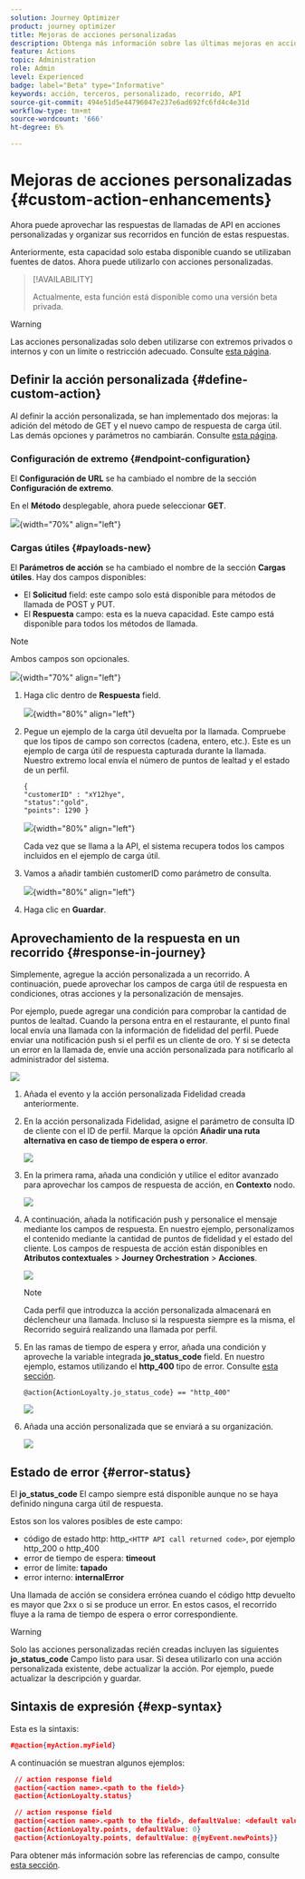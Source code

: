 ```yaml
---
solution: Journey Optimizer
product: journey optimizer
title: Mejoras de acciones personalizadas
description: Obtenga más información sobre las últimas mejoras en acciones personalizadas
feature: Actions
topic: Administration
role: Admin
level: Experienced
badge: label="Beta" type="Informative"
keywords: acción, terceros, personalizado, recorrido, API
source-git-commit: 494e51d5e44796047e237e6ad692fc6fd4c4e31d
workflow-type: tm+mt
source-wordcount: '666'
ht-degree: 6%

---
```


# Mejoras de acciones personalizadas {#custom-action-enhancements}

Ahora puede aprovechar las respuestas de llamadas de API en acciones personalizadas y organizar sus recorridos en función de estas respuestas.

Anteriormente, esta capacidad solo estaba disponible cuando se utilizaban fuentes de datos. Ahora puede utilizarlo con acciones personalizadas.

>[!AVAILABILITY]
>
>Actualmente, esta función está disponible como una versión beta privada.

>[!WARNING]
>
>Las acciones personalizadas solo deben utilizarse con extremos privados o internos y con un límite o restricción adecuado. Consulte [esta página](../configuration/external-systems.md).

## Definir la acción personalizada {#define-custom-action}

Al definir la acción personalizada, se han implementado dos mejoras: la adición del método de GET y el nuevo campo de respuesta de carga útil. Las demás opciones y parámetros no cambiarán. Consulte [esta página](../action/about-custom-action-configuration.md).

### Configuración de extremo {#endpoint-configuration}

El **Configuración de URL** se ha cambiado el nombre de la sección **Configuración de extremo**.

En el **Método** desplegable, ahora puede seleccionar **GET**.

![](assets/action-response1.png){width="70%" align="left"}

### Cargas útiles {#payloads-new}

El **Parámetros de acción** se ha cambiado el nombre de la sección **Cargas útiles**. Hay dos campos disponibles:

* El **Solicitud** field: este campo solo está disponible para métodos de llamada de POST y PUT.
* El **Respuesta** campo: esta es la nueva capacidad. Este campo está disponible para todos los métodos de llamada.

>[!NOTE]
> 
>Ambos campos son opcionales.

![](assets/action-response2.png){width="70%" align="left"}

1. Haga clic dentro de **Respuesta** field.

   ![](assets/action-response3.png){width="80%" align="left"}

1. Pegue un ejemplo de la carga útil devuelta por la llamada. Compruebe que los tipos de campo son correctos (cadena, entero, etc.). Este es un ejemplo de carga útil de respuesta capturada durante la llamada. Nuestro extremo local envía el número de puntos de lealtad y el estado de un perfil.

   ```
   {
   "customerID" : "xY12hye",    
   "status":"gold",
   "points": 1290 }
   ```

   ![](assets/action-response4.png){width="80%" align="left"}

   Cada vez que se llama a la API, el sistema recupera todos los campos incluidos en el ejemplo de carga útil.

1. Vamos a añadir también customerID como parámetro de consulta.

   ![](assets/action-response9.png){width="80%" align="left"}

1. Haga clic en **Guardar**.

## Aprovechamiento de la respuesta en un recorrido {#response-in-journey}

Simplemente, agregue la acción personalizada a un recorrido. A continuación, puede aprovechar los campos de carga útil de respuesta en condiciones, otras acciones y la personalización de mensajes.

Por ejemplo, puede agregar una condición para comprobar la cantidad de puntos de lealtad. Cuando la persona entra en el restaurante, el punto final local envía una llamada con la información de fidelidad del perfil. Puede enviar una notificación push si el perfil es un cliente de oro. Y si se detecta un error en la llamada de, envíe una acción personalizada para notificarlo al administrador del sistema.

![](assets/action-response5.png)

1. Añada el evento y la acción personalizada Fidelidad creada anteriormente.

1. En la acción personalizada Fidelidad, asigne el parámetro de consulta ID de cliente con el ID de perfil. Marque la opción **Añadir una ruta alternativa en caso de tiempo de espera o error**.

   ![](assets/action-response10.png)

1. En la primera rama, añada una condición y utilice el editor avanzado para aprovechar los campos de respuesta de acción, en **Contexto** nodo.

   ![](assets/action-response6.png)

1. A continuación, añada la notificación push y personalice el mensaje mediante los campos de respuesta. En nuestro ejemplo, personalizamos el contenido mediante la cantidad de puntos de fidelidad y el estado del cliente. Los campos de respuesta de acción están disponibles en **Atributos contextuales** > **Journey Orchestration** > **Acciones**.

   ![](assets/action-response8.png)

   >[!NOTE]
   >
   >Cada perfil que introduzca la acción personalizada almacenará en déclencheur una llamada. Incluso si la respuesta siempre es la misma, el Recorrido seguirá realizando una llamada por perfil.

1. En las ramas de tiempo de espera y error, añada una condición y aproveche la variable integrada **jo_status_code** field. En nuestro ejemplo, estamos utilizando el
   **http_400** tipo de error. Consulte [esta sección](#error-status).

   ```
   @action{ActionLoyalty.jo_status_code} == "http_400"
   ```

   ![](assets/action-response7.png)

1. Añada una acción personalizada que se enviará a su organización.

   ![](assets/action-response11.png)

## Estado de error {#error-status}

El **jo_status_code** El campo siempre está disponible aunque no se haya definido ninguna carga útil de respuesta.

Estos son los valores posibles de este campo:

* código de estado http: http_`<HTTP API call returned code>`, por ejemplo http_200 o http_400
* error de tiempo de espera: **timeout**
* error de límite: **tapado**
* error interno: **internalError**

Una llamada de acción se considera errónea cuando el código http devuelto es mayor que 2xx o si se produce un error. En estos casos, el recorrido fluye a la rama de tiempo de espera o error correspondiente.

>[!WARNING]
>
>Solo las acciones personalizadas recién creadas incluyen las siguientes **jo_status_code** Campo listo para usar. Si desea utilizarlo con una acción personalizada existente, debe actualizar la acción. Por ejemplo, puede actualizar la descripción y guardar.

## Sintaxis de expresión {#exp-syntax}

Esta es la sintaxis:

```json
#@action{myAction.myField} 
```

A continuación se muestran algunos ejemplos:

```json
 // action response field
 @action{<action name>.<path to the field>}
 @action{ActionLoyalty.status}
```

```json
 // action response field
 @action{<action name>.<path to the field>, defaultValue: <default value expression>}
 @action{ActionLoyalty.points, defaultValue: 0}
 @action{ActionLoyalty.points, defaultValue: @{myEvent.newPoints}}
```

Para obtener más información sobre las referencias de campo, consulte [esta sección](../building-journeys/expression/field-references.md).

